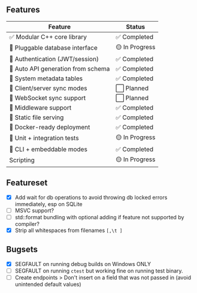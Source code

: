 ## Features
| Feature                            | Status         |
|------------------------------------|----------------|
| ✅ Modular C++ core library         | ✅ Completed  |
| 🧩 Pluggable database interface    | 🟡 In Progress |
| 🔐 Authentication (JWT/session)    | ✅ Completed    |
| 📄 Auto API generation from schema | ✅ Completed    |
| 🧱 System metadata tables          | ✅ Completed    |
| 🔁 Client/server sync modes        | ⬜ Planned      |
| 🔄 WebSocket sync support          | ⬜ Planned      |
| 🧩 Middleware support              | ✅ Completed |
| 💾 Static file serving             | ✅ Completed      |
| 🚀 Docker-ready deployment         | ✅ Completed      |
| 🧪 Unit + integration tests        | 🟡 In Progress     |
| 📘 CLI + embeddable modes          | ✅ Completed |
|  Scripting                       | 🟡 In Progress |


## Featureset
- [x] Add wait for db operations to avoid throwing db locked errors immediately, esp on SQLite
- [ ] MSVC support?
- [ ] std::format bundling with optional adding if feature not supported by compiler?
- [x] Strip all whitespaces from filenames `[,\t ]`

## Bugsets
- [x] SEGFAULT on running debug builds on Windows ONLY
- [ ] SEGFAULT on running `ctest` but working fine on running test binary.
- [ ] Create endpoints > Don't insert on a field that was not passed in (avoid unintended default values)

